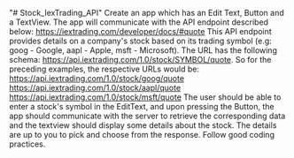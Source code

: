 "# Stock_IexTrading_API" 
Create an app which has an Edit Text, Button and a TextView. The app will communicate with the API endpoint described below: https://iextrading.com/developer/docs/#quote  This API endpoint provides details on a company's stock based on its trading symbol (e.g: goog - Google, aapl - Apple, msft - Microsoft). The URL has the following schema: https://api.iextrading.com/1.0/stock/SYMBOL/quote. So for the preceding examples, the respective URLs would be: https://api.iextrading.com/1.0/stock/goog/quote https://api.iextrading.com/1.0/stock/aapl/quote https://api.iextrading.com/1.0/stock/msft/quote  The user should be able to enter a stock's symbol in the EditText, and upon pressing the Button, the app should communicate with the server to retrieve the corresponding data and the textview should display some details about the stock. The details are up to you to pick and choose from the response. Follow good coding practices. 
